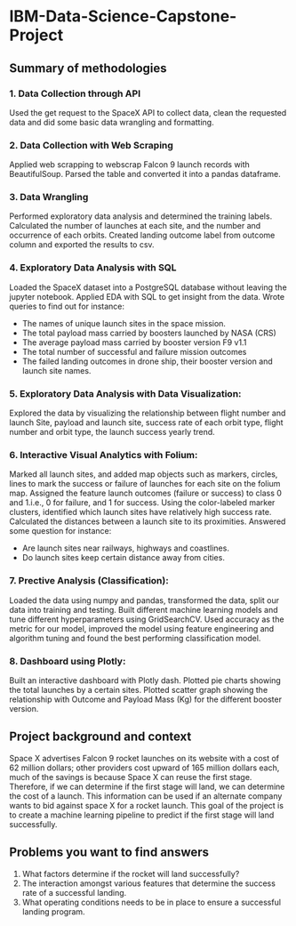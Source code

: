 # IBM-Data-Science-Capstone-Project

## Summary of methodologies
### 1. Data Collection through API 
Used the get request to the SpaceX API to collect data, clean the requested data and did some basic data wrangling and formatting.
### 2. Data Collection with Web Scraping 
Applied web scrapping to webscrap Falcon 9 launch records with BeautifulSoup. Parsed the table and converted it into a pandas dataframe.
### 3. Data Wrangling
Performed exploratory data analysis and determined the training labels. Calculated the number of launches at each site, and the number and occurrence of each orbits. Created landing outcome label from outcome column and exported the results to csv.
### 4. Exploratory Data Analysis with SQL
Loaded the SpaceX dataset into a PostgreSQL database without leaving the jupyter notebook. Applied EDA with SQL to get insight from the data. Wrote queries to find out for instance:
  - The names of unique launch sites in the space mission.
  - The total payload mass carried by boosters launched by NASA (CRS)
  - The average payload mass carried by booster version F9 v1.1
  - The total number of successful and failure mission outcomes
  - The failed landing outcomes in drone ship, their booster version and launch site names.
### 5. Exploratory Data Analysis with Data Visualization: 
Explored the data by visualizing the relationship between flight number and launch Site, payload and launch site, success rate of each orbit type, flight number and orbit type, the launch success yearly trend.
### 6. Interactive Visual Analytics with Folium: 
Marked all launch sites, and added map objects such as markers, circles, lines to mark the success or failure of launches for each site on the folium map. Assigned the feature launch outcomes (failure or success) to class 0 and 1.i.e., 0 for failure, and 1 for success. Using the color-labeled marker clusters, identified which launch sites have relatively high success rate. Calculated the distances between a launch site to its proximities. Answered some question for instance:
  - Are launch sites near railways, highways and coastlines.
  - Do launch sites keep certain distance away from cities.
### 7. Prective Analysis (Classification):
Loaded the data using numpy and pandas, transformed the data, split our data into training and testing. Built different machine learning models and tune different hyperparameters using GridSearchCV. Used accuracy as the metric for our model, improved the model using feature engineering and algorithm tuning and found the best performing classification model.
### 8. Dashboard using Plotly:
Built an interactive dashboard with Plotly dash. Plotted pie charts showing the total launches by a certain sites. Plotted scatter graph showing the relationship with Outcome and Payload Mass (Kg) for the different booster version.


## Project background and context
Space X advertises Falcon 9 rocket launches on its website with a cost of 62 million dollars; other providers cost upward of 165 million dollars each, much of the savings is because Space X can reuse the first stage. Therefore, if we can determine if the first stage will land, we can determine the cost of a launch. This information can be used if an alternate company wants to bid against space X for a rocket launch. This goal of the project is to create a machine learning pipeline to predict if the first stage will land successfully.

## Problems you want to find answers
1. What factors determine if the rocket will land successfully?
2. The interaction amongst various features that determine the success rate of a successful landing.
3. What operating conditions needs to be in place to ensure a successful landing program.

